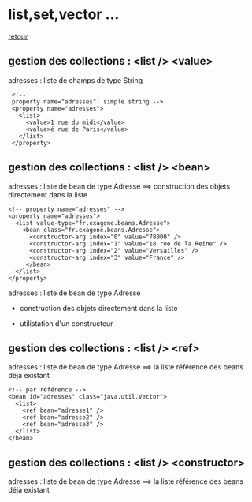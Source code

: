 # list,set,vector ...

[retour](./configuration-xml.md)

## gestion des collections : &lt;list /&gt; &lt;value&gt;

adresses : liste de champs de type String

     <!--
     property name="adresses": simple string -->
     <property name="adresses">
       <list>
         <value>1 rue du midi</value>
         <value>é rue de Paris</value>
       </list>
     </property>

## gestion des collections : &lt;list /&gt; &lt;bean&gt;

adresses : liste de bean de type Adresse
==> construction des objets directement dans la liste

    <!-- property name="adresses" -->
    <property name="adresses">
      <list value-type="fr.exagone.beans.Adresse">
        <bean class="fr.exagone.beans.Adresse">
          <constructor-arg index="0" value="78000" />
          <constructor-arg index="1" value="18 rue de la Reine" />
          <constructor-arg index="2" value="Versailles" />
          <constructor-arg index="3" value="France" />
         </bean>
      </list>
    </property>

adresses : liste de bean de type Adresse

- construction des objets directement dans la liste
- utilistation d'un constructeur

    <!-- property name="adresses" -->
    <property name="adresses">
    <bean class="java.util.ArrayList">
      <constructor-arg>
        <list value-type="fr.exagone.beans.Adresse">
          <bean class="fr.exagone.beans.Adresse">
             <constructor-arg index="0" value="78000" />
       <constructor-arg index="1" value="18 rue de la Reine" />
       <constructor-arg index="2" value="Versailles" />
       <constructor-arg index="3" value="France" />
         </bean>
        </list>
      </constructor-arg>
     </bean>
    </property>

## gestion des collections : &lt;list /&gt; &lt;ref&gt;

adresses : liste de bean de type Adresse
==> la liste référence des beans déjà existant

    <!-- par référence -->
    <bean id="adresses" class="java.util.Vector">
      <list>
        <ref bean="adresse1" />
    	<ref bean="adresse2" />
    	<ref bean="adresse3" />
      </list>
    </bean>

## gestion des collections : &lt;list /&gt; &lt;constructor&gt;

adresses : liste de bean de type Adresse
==> la liste référence des beans déjà existant
<!-- par référence -->
<bean id="client3" class="fr.exagone.beans.Client">
<property name="nom" value="Vanavermat" />
<property name="prenom" value="Greg" />
<property name="age" value="29" />
<property name="adresses">
<bean class="java.util.Vector">
<constructor-arg>
<list value-type="fr.exagone.beans.Adresse">
<bean class="fr.exagone.beans.Adresse">
<constructor-arg index="0" value="35000" />
<constructor-arg index="1" value="18 rue de Fougères" />
<constructor-arg index="2" value="Rennes" />
<constructor-arg index="3" value="France" />
</bean>
</list>
</constructor-arg>
</bean>
</property>
</bean>

